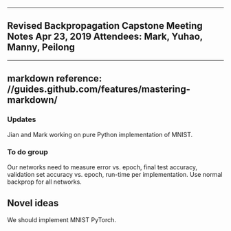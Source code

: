 -------------------------------------
Revised Backpropagation Capstone
Meeting Notes 
Apr 23, 2019
Attendees: Mark, Yuhao, Manny, Peilong
-------------------------------------
-------------------------------------
markdown reference: //guides.github.com/features/mastering-markdown/
-------------------------------------


### Updates

Jian and Mark working on pure Python implementation of MNIST. 


### To do group

Our networks need to measure error vs. epoch, final test accuracy, validation set accuracy vs. epoch, run-time per implementation. Use normal backprop for all networks. 


## Novel ideas

We should implement MNIST PyTorch. 
